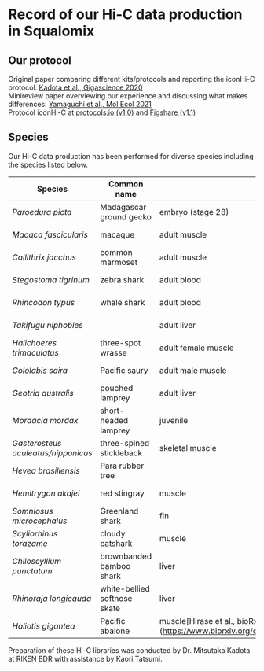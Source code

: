 # Record of our Hi-C data production in Squalomix

## Our protocol

Original paper comparing different kits/protocols and reporting the iconHi-C protocol: [Kadota et al., Gigascience 2020](https://academic.oup.com/gigascience/article/9/1/giz158/5695848)<br>
Minireview paper overviewing our experience and discussing what makes differences: [Yamaguchi et al., Mol Ecol 2021](https://onlinelibrary.wiley.com/doi/full/10.1111/mec.16146)<br>
Protocol iconHi-C at [protocols.io (v1.0)](https://www.protocols.io/view/iconhi-c-protocol-ver-1-0-eq2lydr6elx9/v1) and [Figshare (v1.1)](https://figshare.com/articles/online_resource/iconHi-C_protocol_v1_1_pdf/14669751/1)
## Species

Our Hi-C data production has been performed for diverse species including the species listed below.

| Species | Common name | Tissue | Publication |
|----|----|----|----|
|*Paroedura picta*|Madagascar ground gecko|embryo (stage 28) | [Yamaguchi et al. 2021](https://onlinelibrary.wiley.com/doi/full/10.1111/mec.16146)|
| *Macaca fascicularis*| macaque |adult muscle| [Jayakumar et al. 2021](https://www.nature.com/articles/s41597-021-00935-6)|
| *Callithrix jacchus* | common marmoset|adult muscle| [Jayakumar et al. 2021](https://www.nature.com/articles/s41597-021-00935-6)|
| *Stegostoma tigrinum* | zebra shark |adult blood| [Yamaguchi et al. 2023](https://genome.cshlp.org/content/early/2023/08/17/gr.276840.122.abstract)|
| *Rhincodon typus* | whale shark | adult blood|[Yamaguchi et al. 2023](https://genome.cshlp.org/content/early/2023/08/17/gr.276840.122.abstract)|
| *Takifugu niphobles* |  |adult liver|[Kabir et al. 2022](https://www.pnas.org/doi/10.1073/pnas.2121469119)|
| *Halichoeres trimaculatus* | three-spot wrasse | adult female muscle | [Nozu et al. 2024](https://onlinelibrary.wiley.com/doi/10.1111/gtc.13166) |
| *Cololabis saira* | Pacific saury | adult male muscle | [Sato et al. 2024](https://www.biorxiv.org/content/10.1101/2023.10.16.562003v1) |
| *Geotria australis* | pouched lamprey|adult liver||
| *Mordacia mordax* | short-headed lamprey|juvenile||
| *Gasterosteus aculeatus/nipponicus* | three-spined stickleback | skeletal muscle | [Yamasaki et al., 2025](https://onlinelibrary.wiley.com/doi/10.1111/mec.17814) |
| *Hevea brasiliensis*|Para rubber tree| ||
| *Hemitrygon akajei*|red stingray|muscle|[Kuraku et al., bioRxiv](https://www.biorxiv.org/content/10.1101/2025.06.08.657570v1)|
| *Somniosus microcephalus* |Greenland shark |fin|[Yang et al., bioRxiv](https://www.ncbi.nlm.nih.gov/sra/SRX27558889[accn])|
| *Scyliorhinus torazame* |cloudy catshark|muscle|[Niwa et al., 2025](https://www.pnas.org/doi/abs/10.1073/pnas.2513676122)|
| *Chiloscyllium punctatum* |brownbanded bamboo shark|liver|[Niwa et al., 2025](https://www.pnas.org/doi/abs/10.1073/pnas.2513676122)|
| *Rhinoraja longicauda*|white-bellied softnose skate|liver|[Kuraku et al., bioRxiv](https://www.biorxiv.org/content/10.1101/2025.06.08.657570v1)|
| *Haliotis gigantea*|Pacific abalone|muscle\[Hirase et al., bioRxiv](https://www.biorxiv.org/content/10.1101/2025.04.02.641744v1.full)|

Preparation of these Hi-C libraries was conducted by Dr. Mitsutaka Kadota at RIKEN BDR with assistance by Kaori Tatsumi.
